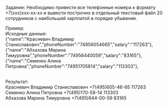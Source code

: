 Задание:
Необходимо привести все телефонные номера к формату +7(ххх)ххх-хх-хх и вывести построчно в отдельный текстовый файл 20 сотрудников с наибольшей зарплатой в порядке убывания.

Пример:<br/>
Исходные данные:<br/>
{"name":"Красневич Владимир Станиславович","phoneNumber":"74956054665","salary":"117263"},<br/>
{"name":"Абхазова Марина Тимуровна","phoneNumber":"74956440059","salary":"83165"},<br/>
{"name":"Семенко Алина Петровна","phoneNumber":"74951705814","salary":"113303"},<br/><br/>

Результат:<br/>
Красневич Владимир Станиславович +7(495)605-46-65 117263<br/>
Семенко Алина Петровна +7(495)170-58-14 113303 <br/>
Абхазова Марина Тимуровна +7(495)644-00-59 83165<br/>
